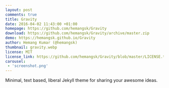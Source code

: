 ```yaml
---
layout: post
comments: true
title: Gravity
date: 2016-04-02 11:43:00 +01:00
homepage: https://github.com/hemangsk/Gravity
download: https://github.com/hemangsk/Gravity/archive/master.zip
demo: https://hemangsk.github.io/Gravity
author: Hemang Kumar (@hemangsk)
thumbnail: gravity.webp
license: MIT
license_link: https://github.com/hemangsk/Gravity/blob/master/LICENSE.txt
carousel:
 - 'screenshot.png'
---
```


Minimal, text based, liberal Jekyll theme for sharing your awesome ideas.
